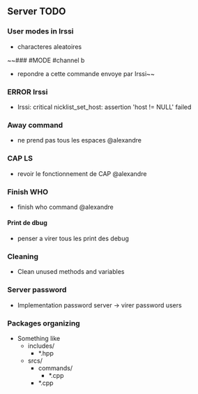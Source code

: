 ## Server TODO

### User modes in Irssi
- characteres aleatoires

~~### #MODE #channel b
- repondre a cette commande envoye par Irssi~~

### ERROR Irssi
- Irssi: critical nicklist_set_host: assertion 'host != NULL' failed

### Away command
- ne prend pas tous les espaces @alexandre

### CAP LS
- revoir le fonctionnement de CAP @alexandre 

### Finish WHO
- finish who command @alexandre

#### Print de dbug
- penser a virer tous les print des debug

### Cleaning
- Clean unused methods and variables

### Server password 
- Implementation password server -> virer password users

### Packages organizing
- Something like
  - includes/
    - *.hpp
  - srcs/ 
    - commands/
      - *.cpp
    - *.cpp